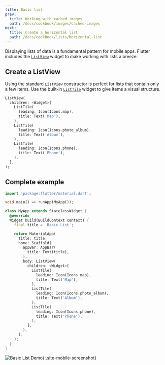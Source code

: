 ```yaml
---
title: Basic list
prev:
  title: Working with cached images
  path: /docs/cookbook/images/cached-images
next:
  title: Create a horizontal list
  path: /docs/cookbook/lists/horizontal-list
---
```


Displaying lists of data is a fundamental pattern for mobile apps. Flutter
includes the [`ListView`]({{site.api}}/flutter/widgets/ListView-class.html)
widget to make working with lists a breeze.

## Create a ListView

Using the standard `ListView` constructor is perfect for lists that
contain only a few items. Use the built-in
[`ListTile`]({{site.api}}/flutter/material/ListTile-class.html)
widget to give items a visual structure.

<!-- skip -->
```dart
ListView(
  children: <Widget>[
    ListTile(
      leading: Icon(Icons.map),
      title: Text('Map'),
    ),
    ListTile(
      leading: Icon(Icons.photo_album),
      title: Text('Album'),
    ),
    ListTile(
      leading: Icon(Icons.phone),
      title: Text('Phone'),
    ),
  ],
);
```

## Complete example

```dart
import 'package:flutter/material.dart';

void main() => runApp(MyApp());

class MyApp extends StatelessWidget {
  @override
  Widget build(BuildContext context) {
    final title = 'Basic List';

    return MaterialApp(
      title: title,
      home: Scaffold(
        appBar: AppBar(
          title: Text(title),
        ),
        body: ListView(
          children: <Widget>[
            ListTile(
              leading: Icon(Icons.map),
              title: Text('Map'),
            ),
            ListTile(
              leading: Icon(Icons.photo_album),
              title: Text('Album'),
            ),
            ListTile(
              leading: Icon(Icons.phone),
              title: Text('Phone'),
            ),
          ],
        ),
      ),
    );
  }
}
```

![Basic List Demo](/images/cookbook/basic-list.png){:.site-mobile-screenshot}
